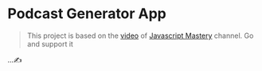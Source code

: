 # Podcast Generator App

> This project is based on the [video](https://www.youtube.com/watch?v=zfAb95tJvZQ&list=WL&index=1&t=8711s) of [Javascript Mastery](https://www.youtube.com/@javascriptmastery) channel. Go and support it

...✍️
